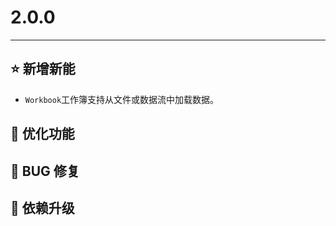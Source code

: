 # 2.0.0

---------------------

## ⭐ 新增新能

- `Workbook`工作簿支持从文件或数据流中加载数据。

## 👻 优化功能

## 🐞 BUG 修复

## 🔨 依赖升级